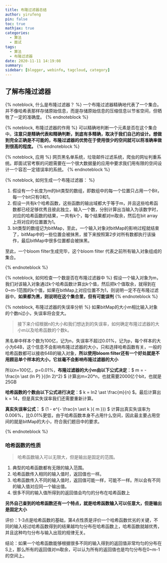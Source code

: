 ```yaml
---
title: 布隆过滤器总结
author: yirufeng
pin: false
toc: true
mathjax: true
categories:
  - 算法
  - 面试
tags:
  - 算法
  - 布隆过滤器
date: 2020-11-11 14:19:08
summary:
sidebar: [blogger, webinfo, tagcloud, category]
---
```



## 了解布隆过滤器


{% noteblock, 什么是布隆过滤器？ %}
一个布隆过滤器精确地代表了一个集合。并不像哈希表那样存储原始信息，而是存储原始信息的压缩信息以节省空间，但牺牲了一定的准确度。
{% endnoteblock %}

{% noteblock, 布隆过滤器的作用 %}
可以精确地判断一个元素是否在这个集合中。**注意只是精确代表和精确判断，到底有多精确，取决于我们自己的设计。想做到完全正确是不可能的，布隆过滤器的优势在于使用很少的空间就可以将准确率做到很高的程度。** 
{% endnoteblock %}

<!-- more -->


{% noteblock, 应用 %}
网页黑名单系统，垃圾邮件过滤系统，爬虫的网址判重系统。即面试官考察的问题需要在一个很大数据量的应用中要求我们用有限的空间设计一个容忍一定错误率的系统。
{% endnoteblock %}

{% noteblock, 如何生成一个布隆过滤器： %}
1. 假设有一个长度为m的bit类型的数组，即数组中的每一个位置只占用一个Bit，每一个bit只有0和1。
2. 假设一共有k个哈希函数，这些函数的输出域都大于等于m，并且这些哈希函数都已经足够优秀且彼此独立，输入一个数，分别计算出当输入为该数字时，对应的哈希函数的结果，一共有k个，每个结果都对m取余，然后在bit array上将对应的位置置为1。
3. bit类型的数组记为bitMap，至此，一个输入对象对bitMap的影响过程就结束了，bitMap中的一些位置会被抹黑，接下来按照第2步对所有数都执行该操作，最后bitMap中很多位置都会被抹黑。

至此，一个bloom filter生成完毕，这个bloom filter 代表之前所有输入对象组成的集合。

{% endnoteblock %}


{% noteblock, 如何检查一个数是否在布隆过滤器中 %}
假设一个输入对象为m，我们对该输入对象通过k个哈希函数计算出k个值，然后把k个值取余，就得到在0~m-1范围的k个值，如果在bitMap上对应位置不为1，则说明一定不在布隆过滤器中。**如果都为黑，则说明在这个集合里，但有可能误判**
{% endnoteblock %}

{% noteblock, 布隆过滤器的失误率分析 %}
如果bitMap的大小m相比输入对象的个数n过小，失误率将会变大。

> 接下来介绍根据n的大小和我们想达到的失误率，如何确定布隆过滤器的大小m以及哈希函数的个数k。

黑名单中样本个数为100亿，记为n，失误率不超过0.01%，记为p，每个样本的大小为64B，这个信息不会影响布隆过滤器的大小，只和选择哈希函数有关，一般的哈希函数都可以接收64B的输入对象，**所以使用bloom filter还有一个好处就是不用顾忌单个样本的大小，它丝毫不会影响布隆过滤器的大小**

所以n=100亿，p=0.01%，**布隆过滤器的大小m由以下公式决定**：$ m = - \frac{n \ast (ln P) }{(ln 2)^2} $
计算出m=20*n，也就需要2000亿个bit，也就是25GB

**哈希函数的个数由以下公式进行决定**：$ k = ln2 \ast \frac{m}{n}  $。最后计算出k = 14，但是真实失误率我们还需要重新计算。

**真实失误率公式：** $ (1 - e^{- \frac{n \ast k }{ m }}) $
计算出真实失误率为0.006%，比0.01%更低，由于哈希函数本身不占用什么空间，因此最主要占用空间的就是bitMap的大小，符合我们题目中的要求。

{% endnoteblock %}

### 哈希函数的性质
> 哈希函数输入可以无限大，但是输出是固定的范围。
1. 典型的哈希函数都有无限的输入范围。
2. 哈希函数传入相同的输入值时，返回值也一样。
3. 哈希函数传入不同的输入值时，返回值可能一样，可能不一样。所以会有不同的输入值对应同一个输出值。
4. 很多不同的输入值所得到的返回值会均匀的分布在哈希函数上

**另外自己查到的哈希函数还有一个特点，就是哈希函数输入可以任意大，但是输出是固定大小**

评价：1-3点是哈希函数的基础，第4点性质是评价一个哈希函数优劣的关键，不同的输入经过哈希函数得到的结果越均匀分布在哈希函数上，哈希函数就越优秀，并且这种均匀分布与输入出现的规律无关。

结论：如果一个哈希函数能够根据很多不同的输入得到的返回值非常均匀的分布在S上，那么所有的返回值对m取余，可以认为所有的返回值也是均匀分布在0~m-1的空间上。

